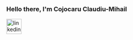 ### Hello there, I'm Cojocaru Claudiu-Mihail

[<img src='https://cdn.jsdelivr.net/npm/simple-icons@3.0.1/icons/linkedin.svg' alt='linkedin' height='40'>](https://www.linkedin.com/in/claudiu-cojocaru-a2104327b/)  
